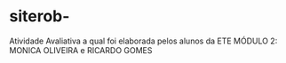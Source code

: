 # siterob-
Atividade Avaliativa a qual foi elaborada pelos alunos da ETE MÓDULO 2: MONICA OLIVEIRA e RICARDO GOMES
